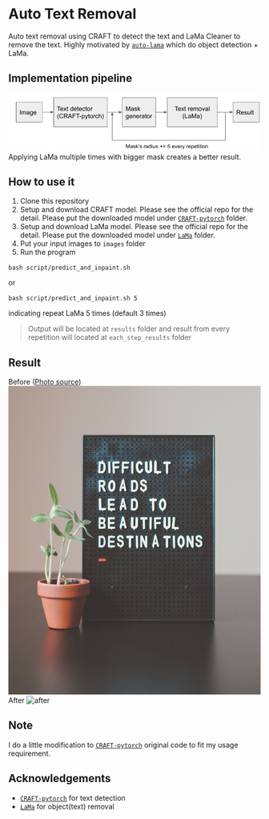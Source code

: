 # Auto Text Removal
Auto text removal using CRAFT to detect the text and LaMa Cleaner to remove the text. Highly motivated by [`auto-lama`](https://github.com/andy971022/auto-lama) which do object detection + LaMa.

## Implementation pipeline
![pipeline](./assets/image_1.png)
Applying LaMa multiple times with bigger mask creates a better result.

## How to use it
1. Clone this repository
2. Setup and download CRAFT model. Please see the official repo for the detail. Please put the downloaded model under [`CRAFT-pytorch`](https://github.com/clovaai/CRAFT-pytorch) folder. 
3. Setup and download LaMa model. Please see the official repo for the detail. Please put the downloaded model under [`LaMa`](https://github.com/advimman/lama) folder.
4. Put your input images to `images` folder
5. Run the program
```
bash script/predict_and_inpaint.sh
``` 
or
```
bash script/predict_and_inpaint.sh 5
``` 
indicating repeat LaMa 5 times (default 3 times)

> Output will be located at `results` folder and result from every repetition will located at `each_step_results` folder

## Result
Before ([Photo source](https://unsplash.com/photos/z1d-LP8sjuI))
![before](./assets/image_2.jpg)
After
![after](./assets/image_3.png)

## Note
I do a little modification to [`CRAFT-pytorch`](https://github.com/clovaai/CRAFT-pytorch) original code to fit my usage requirement.

## Acknowledgements
- [`CRAFT-pytorch`](https://github.com/clovaai/CRAFT-pytorch) for text detection
- [`LaMa`](https://github.com/advimman/lama) for object(text) removal